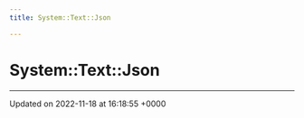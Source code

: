 ```yaml
---
title: System::Text::Json

---
```


# System::Text::Json








-------------------------------

Updated on 2022-11-18 at 16:18:55 +0000